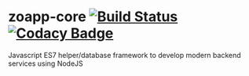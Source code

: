 # zoapp-core [![Build Status](https://travis-ci.org/Zoapp/core.svg?branch=master)](https://travis-ci.org/Zoapp/core) [![Codacy Badge](https://api.codacy.com/project/badge/Grade/1e1915d5265044cf855ed1c5534205ed)](https://www.codacy.com/app/mikbry/core?utm_source=github.com&amp;utm_medium=referral&amp;utm_content=Zoapp/core&amp;utm_campaign=Badge_Grade) 
Javascript ES7 helper/database framework to develop modern backend services using NodeJS
